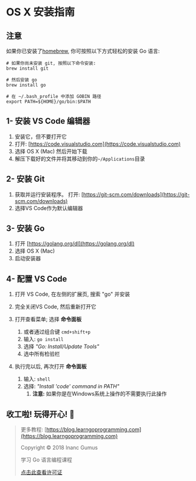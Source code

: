 # OS X 安装指南

## 注意

如果你已安装了[homebrew](https://brew.sh), 你可按照以下方式轻松的安装 Go 语言:

```
# 如果你尚未安装 git, 按照以下命令安装:
brew install git

# 然后安装 go
brew install go

# 在 ~/.bash_profile 中添加 GOBIN 路径
export PATH=${HOME}/go/bin:$PATH
```

## 1- 安装 VS Code 编辑器

1. 安装它，但不要打开它
2. 打开: [https://code.visualstudio.com](https://code.visualstudio.com)
3. 选择 OS X (Mac) 然后开始下载
4. 解压下载好的文件并将其移动到你的`~/Applications`目录

## 2- 安装 Git

1. 获取并运行安装程序。 打开: [https://git-scm.com/downloads](https://git-scm.com/downloads)
2. 选择VS Code作为默认编辑器

## 3- 安装 Go

1. 打开 [https://golang.org/dl](https://golang.org/dl)
2. 选择 OS X (Mac)
3. 启动安装器

## 4- 配置 VS Code

1. 打开 VS Code, 在左侧的扩展页, 搜索 "go" 并安装
2. 完全关闭VS Code, 然后重新打开它

3. 打开查看菜单; 选择 **命令面板**
    1. 或者通过组合键 `cmd+shift+p`
    2. 输入: `go install`
    3. 选择 _"Go: Install/Update Tools"_
    4. 选中所有检验栏

4. 执行完以后, 再次打开 **命令面板**
    1. 输入: `shell`
    2. 选择: _"Install 'code' command in PATH"_
        1. **注意:** 如果你是在Windows系统上操作的不需要执行此操作

## 收工啦! 玩得开心! 🤩

<div style="page-break-after: always;"></div>

> 更多教程: [https://blog.learngoprogramming.com](https://blog.learngoprogramming.com)
> 
> Copyright © 2018 Inanc Gumus
> 
> 学习 Go 语言编程课程
> 
> [点击此查看许可证](https://creativecommons.org/licenses/by-nc-sa/4.0/)
